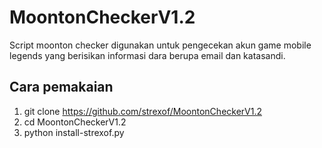 # MoontonCheckerV1.2
Script moonton checker digunakan untuk pengecekan akun game mobile legends yang berisikan informasi dara berupa email dan katasandi.

## Cara pemakaian
1. git clone https://github.com/strexof/MoontonCheckerV1.2
2. cd MoontonCheckerV1.2
3. python install-strexof.py
